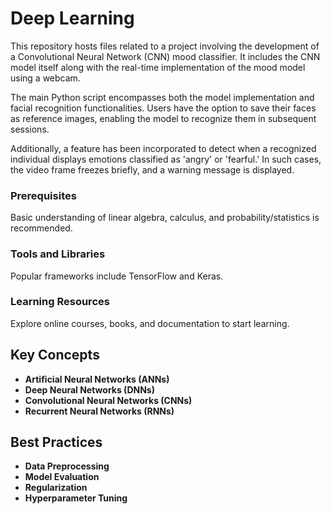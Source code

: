 # Deep Learning 

This repository hosts files related to a project involving the development of a Convolutional Neural Network (CNN) mood classifier. It includes the CNN model itself along with the real-time implementation of the mood model using a webcam.

The main Python script encompasses both the model implementation and facial recognition functionalities. Users have the option to save their faces as reference images, enabling the model to recognize them in subsequent sessions. 

Additionally, a feature has been incorporated to detect when a recognized individual displays emotions classified as 'angry' or 'fearful.' In such cases, the video frame freezes briefly, and a warning message is displayed.

### Prerequisites

Basic understanding of linear algebra, calculus, and probability/statistics is recommended.

### Tools and Libraries

Popular frameworks include TensorFlow and Keras.

### Learning Resources

Explore online courses, books, and documentation to start learning.

## Key Concepts

- **Artificial Neural Networks (ANNs)**
- **Deep Neural Networks (DNNs)**
- **Convolutional Neural Networks (CNNs)**
- **Recurrent Neural Networks (RNNs)**

## Best Practices

- **Data Preprocessing**
- **Model Evaluation**
- **Regularization**
- **Hyperparameter Tuning**
